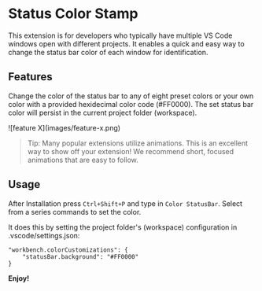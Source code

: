 # Status Color Stamp

This extension is for developers who typically have multiple VS Code windows open with different projects. It enables a quick and easy way to change the status bar color of each window for identification.

## Features

Change the color of the status bar to any of eight preset colors or your own color with a provided hexidecimal color code (#FF0000). The set status bar color will persist in the current project folder (workspace).

\!\[feature X\]\(images/feature-x.png\)

> Tip: Many popular extensions utilize animations. This is an excellent way to show off your extension! We recommend short, focused animations that are easy to follow.

## Usage

After Installation press `Ctrl+Shift+P` and type in `Color StatusBar`. Select from a series commands to set the color.

It does this by setting the project folder's (workspace) configuration in .vscode/settings.json:

```
"workbench.colorCustomizations": {
    "statusBar.background": "#FF0000"
}
```

**Enjoy!**